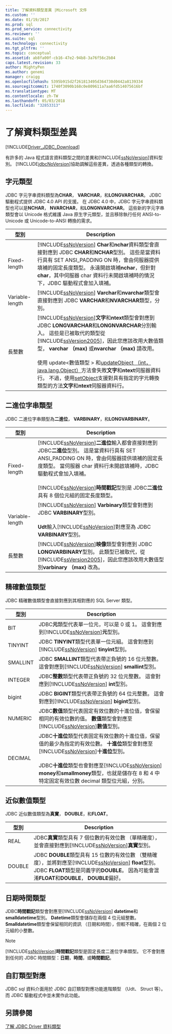 ```yaml
---
title: 了解資料類型差異 |Microsoft 文件
ms.custom: ''
ms.date: 01/19/2017
ms.prod: sql
ms.prod_service: connectivity
ms.reviewer: ''
ms.suite: sql
ms.technology: connectivity
ms.tgt_pltfrm: ''
ms.topic: conceptual
ms.assetid: ab8fa00f-cb16-47e2-94b8-3a76f56c2b84
caps.latest.revision: 33
author: MightyPen
ms.author: genemi
manager: craigg
ms.openlocfilehash: 5395b915d2f261813495d364730d0442a8139334
ms.sourcegitcommit: 1740f3090b168c0e809611a7aa6fd514075616bf
ms.translationtype: MT
ms.contentlocale: zh-TW
ms.lasthandoff: 05/03/2018
ms.locfileid: "32853313"
---
```

# <a name="understanding-data-type-differences"></a>了解資料類型差異
[!INCLUDE[Driver_JDBC_Download](../../includes/driver_jdbc_download.md)]

  有許多的 Java 程式語言資料類型之間的差異和[!INCLUDE[ssNoVersion](../../includes/ssnoversion_md.md)]資料型別。 [!INCLUDE[jdbcNoVersion](../../includes/jdbcnoversion_md.md)]協助調解這些差異，透過各種類型的轉換。  
  
## <a name="character-types"></a>字元類型  
 JDBC 字元字串資料類型為**CHAR**， **VARCHAR**，和**LONGVARCHAR**。 JDBC 驅動程式提供 JDBC 4.0 API 的支援。 在 JDBC 4.0 中，JDBC 字元字串資料類型也可以是**NCHAR**， **NVARCHAR**，和**LONGNVARCHAR**。 這些新的字元字串類型會以 Unicode 格式維護 Java 原生字元類型，並且移除執行任何 ANSI-to-Unicode 或 Unicode-to-ANSI 轉換的需求。  
  
|型別|Description|  
|----------|-----------------|  
|Fixed-length|[!INCLUDE[ssNoVersion](../../includes/ssnoversion_md.md)] **Char**和**nchar**資料類型會直接對應到 JDBC **CHAR**和**NCHAR**型別。 這些是當資料行具有 SET ANSI_PADDING ON 時，會由伺服器提供填補的固定長度類型。 永遠開啟填補**nchar**，但針對**char**，其中伺服器 char 資料行未開啟填補時的情況下，JDBC 驅動程式會加入填補。|  
|Variable-length|[!INCLUDE[ssNoVersion](../../includes/ssnoversion_md.md)] **Varchar**和**nvarchar**類型會直接對應到 JDBC **VARCHAR**和**NVARCHAR**類型，分別。|  
|長整數|[!INCLUDE[ssNoVersion](../../includes/ssnoversion_md.md)]**文字**和**ntext**類型會對應到 JDBC **LONGVARCHAR**和**LONGNVARCHAR**分別輸入。 這些是已被取代的類型從[!INCLUDE[ssVersion2005](../../includes/ssversion2005_md.md)]，因此您應該改用大數值類型， **varchar （max)** 或**nvarchar （max)** 請改用。<br /><br /> 使用 update\<數值類型 > 和[updateObject （int，java.lang.Object）](../../connect/jdbc/reference/updateobject-method-int-java-lang-object.md)方法會失敗**文字**和**ntext**伺服器資料行。 不過，使用[setObject](../../connect/jdbc/reference/setobject-method-sqlserverpreparedstatement.md)支援對具有指定的字元轉換類型的方法**文字**和**ntext**伺服器資料行。|  
  
## <a name="binary-string-types"></a>二進位字串類型  
 JDBC 二進位字串類型為**二進位**， **VARBINARY**，和**LONGVARBINARY**。  
  
|型別|Description|  
|----------|-----------------|  
|Fixed-length|[!INCLUDE[ssNoVersion](../../includes/ssnoversion_md.md)]**二進位**輸入都會直接對應到 JDBC**二進位**型別。 這是當資料行具有 SET ANSI_PADDING ON 時，會由伺服器提供填補的固定長度類型。 當伺服器 char 資料行未開啟填補時，JDBC 驅動程式會加入填補。<br /><br /> [!INCLUDE[ssNoVersion](../../includes/ssnoversion_md.md)]**時間戳記**型別是 JDBC**二進位**具有 8 個位元組的固定長度類型。|  
|Variable-length|[!INCLUDE[ssNoVersion](../../includes/ssnoversion_md.md)] **Varbinary**類型會對應到 JDBC **VARBINARY**型別。<br /><br /> **Udt**輸入[!INCLUDE[ssNoVersion](../../includes/ssnoversion_md.md)]對應至為 JDBC **VARBINARY**型別。|  
|長整數|[!INCLUDE[ssNoVersion](../../includes/ssnoversion_md.md)]**映像**類型會對應到 JDBC **LONGVARBINARY**型別。 此類型已被取代，從[!INCLUDE[ssVersion2005](../../includes/ssversion2005_md.md)]，因此您應該改用大數值型別**varbinary （max)** 改為。|  
  
## <a name="exact-numeric-types"></a>精確數值類型  
 JDBC 精確數值類型會直接對應到其相對應的 SQL Server 類型。  
  
|型別|Description|  
|----------|-----------------|  
|BIT|JDBC**元**類型代表單一位元，可以是 0 或 1。 這會對應到[!INCLUDE[ssNoVersion](../../includes/ssnoversion_md.md)]**元**型別。|  
|TINYINT|JDBC **TINYINT**類型代表單一位元組。 這會對應到[!INCLUDE[ssNoVersion](../../includes/ssnoversion_md.md)] **tinyint**型別。|  
|SMALLINT|JDBC **SMALLINT**類型代表帶正負號的 16 位元整數。 這會對應到[!INCLUDE[ssNoVersion](../../includes/ssnoversion_md.md)] **smallint**型別。|  
|INTEGER|JDBC**整數**類型代表帶正負號的 32 位元整數。 這會對應到[!INCLUDE[ssNoVersion](../../includes/ssnoversion_md.md)] **int**型別。|  
|bigint|JDBC **BIGINT**類型代表帶正負號的 64 位元整數。 這會對應到[!INCLUDE[ssNoVersion](../../includes/ssnoversion_md.md)] **bigint**型別。|  
|NUMERIC|JDBC**數值**類型代表固定有效位數的十進位值，會保留相同的有效位數的值。 **數值**類型會對應至[!INCLUDE[ssNoVersion](../../includes/ssnoversion_md.md)]**數值**型別。|  
|DECIMAL|JDBC**十進位**類型代表固定有效位數的十進位值，保留值的最少為指定的有效位數。 **十進位**類型會對應至[!INCLUDE[ssNoVersion](../../includes/ssnoversion_md.md)]**十進位**型別。<br /><br /> JDBC**十進位**類型也會對應至[!INCLUDE[ssNoVersion](../../includes/ssnoversion_md.md)] **money**和**smallmoney**類型，也就是儲存在 8 和 4 中特定固定有效位數 decimal 類型位元組，分別。|  
  
## <a name="approximate-numeric-types"></a>近似數值類型  
 JDBC 近似數值類型為**真實**， **DOUBLE**，和**FLOAT**。  
  
|型別|Description|  
|----------|-----------------|  
|REAL|JDBC**真實**類型具有 7 個位數的有效位數 （單精確度），並會直接對應到[!INCLUDE[ssNoVersion](../../includes/ssnoversion_md.md)]**真實**型別。|  
|DOUBLE|JDBC **DOUBLE**類型具有 15 位數的有效位數 （雙精確度），並將對應至[!INCLUDE[ssNoVersion](../../includes/ssnoversion_md.md)] **float**型別。 JDBC **FLOAT**類型是同義字的**DOUBLE**。 因為可能會混淆**FLOAT**和**DOUBLE**， **DOUBLE**偏好。|  
  
## <a name="datetime-types"></a>日期時間類型  
 JDBC**時間戳記**類型會對應至[!INCLUDE[ssNoVersion](../../includes/ssnoversion_md.md)] **datetime**和**smalldatetime**型別。 **Datetime**類型會儲存在兩個 4 位元組整數。 **Smalldatetime**類型會保留相同的資訊 （日期和時間），但較不精確，在兩個 2 位元組的小整數。  
  
> [!NOTE]  
>  [!INCLUDE[ssNoVersion](../../includes/ssnoversion_md.md)]**時間戳記**類型是固定長度二進位字串類型。 它不會對應到任何的 JDBC 時間類型：**日期**，**時間**，或**時間戳記**。  
  
## <a name="custom-type-mapping"></a>自訂類型對應  
 JDBC sql 資料介面用於 JDBC 自訂類型對應功能進階類型 （Udt、 Struct 等）。 而 JDBC 驅動程式中並未實作此功能。  
  
## <a name="see-also"></a>另請參閱  
 [了解 JDBC Driver 資料類型](../../connect/jdbc/understanding-the-jdbc-driver-data-types.md)  
  
  
